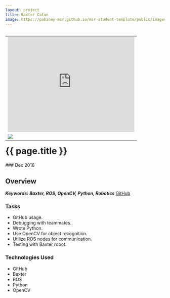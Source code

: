 ```yaml
---
layout: project
title: Baxter Catan
image: https://pabiney-msr.github.io/msr-student-template/public/images/baxter.jpg
---
```

<table align="right">
	<tr>
		<td>
			<iframe class="project-image"  width="400" height="300" src="https://www.youtube.com/embed/UzhP7HdbdNM" frameborder="0" allowfullscreen></iframe>
		</td>
	</tr>
	<tr>
		<td>
			<img class="project-image" src="https://pabiney-msr.github.io/msr-student-template/public/images/baxter.jpg"/>
		</td>
	</tr>
</table>
<h1 id="project-title">{{ page.title }}</h1>
### Dec 2016

## Overview

<b><i> Keywords: Baxter, ROS, OpenCV, Python, Robotics</i></b>
<a href="https://github.com/harishchockalingam2017/Final-Project-ME495-Group1">GitHub</a>

### Tasks
* GitHub usage.
* Debugging with teammates.
* Wrote Python.
* Use OpenCV for object recognition.
* Utilize ROS nodes for communication.
* Testing with Baxter robot.

### Technologies Used
* GitHub
* Baxter
* ROS
* Python
* OpenCV